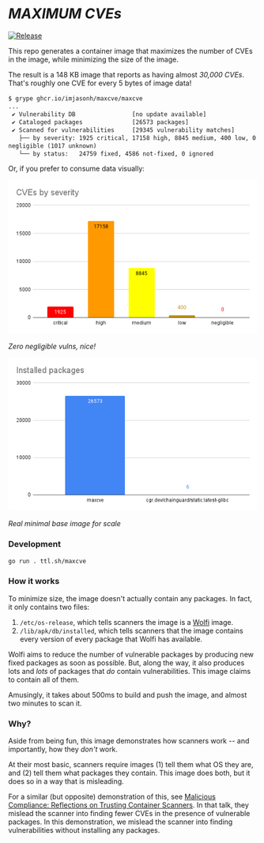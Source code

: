 # _MAXIMUM CVEs_

[![Release](https://github.com/imjasonh/maxcve/actions/workflows/release.yaml/badge.svg)](https://github.com/imjasonh/maxcve/actions/workflows/release.yaml)

This repo generates a container image that maximizes the number of CVEs in the image, while minimizing the size of the image.

The result is a 148 KB image that reports as having almost _30,000 CVEs_. That's roughly one CVE for every 5 bytes of image data!

```
$ grype ghcr.io/imjasonh/maxcve/maxcve
...
 ✔ Vulnerability DB                [no update available]
 ✔ Cataloged packages              [26573 packages]
 ✔ Scanned for vulnerabilities     [29345 vulnerability matches]
   ├── by severity: 1925 critical, 17158 high, 8845 medium, 400 low, 0 negligible (1017 unknown)
   └── by status:   24759 fixed, 4586 not-fixed, 0 ignored
```

Or, if you prefer to consume data visually:

![](severity.png)

_Zero negligible vulns, nice!_

![](installed.png)

_Real minimal base image for scale_

### Development

```
go run . ttl.sh/maxcve
```

### How it works

To minimize size, the image doesn't actually contain any packages. In fact, it only contains two files:

1. `/etc/os-release`, which tells scanners the image is a [Wolfi](https://wolfi.dev) image.
1. `/lib/apk/db/installed`, which tells scanners that the image contains every version of every package that Wolfi has available.

Wolfi aims to reduce the number of vulnerable packages by producing new fixed packages as soon as possible. But, along the way, it also produces lots and _lots_ of packages that _do_ contain vulnerabilities. This image claims to contain all of them.

Amusingly, it takes about 500ms to build and push the image, and almost two minutes to scan it.

### Why?

Aside from being fun, this image demonstrates how scanners work -- and importantly, how they _don't_ work.

At their most basic, scanners require images (1) tell them what OS they are, and (2) tell them what packages they contain. This image does both, but it does so in a way that is misleading.

For a similar (but opposite) demonstration of this, see [Malicious Compliance: Reflections on Trusting Container Scanners](https://www.youtube.com/watch?v=9weGi0csBZM). In that talk, they mislead the scanner into finding fewer CVEs in the presence of vulnerable packages. In this demonstration, we mislead the scanner into finding vulnerabilities without installing any packages.
